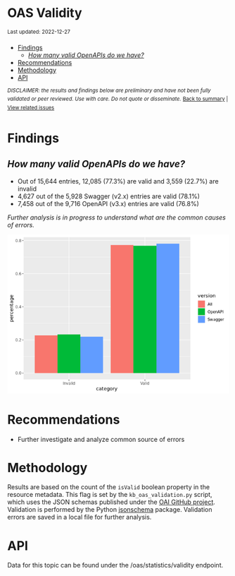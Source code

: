 OAS Validity
================
<sup>Last updated: 2022-12-27</sup>

- <a href="#findings" id="toc-findings">Findings</a>
  - <a href="#how-many-valid-openapis-do-we-have"
    id="toc-how-many-valid-openapis-do-we-have"><em>How many valid OpenAPIs
    do we have?</em></a>
- <a href="#recommendations" id="toc-recommendations">Recommendations</a>
- <a href="#methodology" id="toc-methodology">Methodology</a>
- <a href="#api" id="toc-api">API</a>

<sup>*DISCLAIMER: the results and findings below are preliminary and
have not been fully validated or peer reviewed. Use with care. Do not
quote or disseminate.*</sup> <sup>[Back to summary](oas_summary.md) \|
[View related
issues](https://github.com/postman-open-technologies/knowledge-base/labels/oas%3Avalidity)</sup>

# Findings

## *How many valid OpenAPIs do we have?*

- Out of 15,644 entries, 12,085 (77.3%) are valid and 3,559 (22.7%) are
  invalid
- 4,627 out of the 5,928 Swagger (v2.x) entries are valid (78.1%)
- 7,458 out of the 9,716 OpenAPI (v3.x) entries are valid (76.8%)

*Further analysis is in progress to understand what are the common
causes of errors.*

![](oas_validity_files/figure-gfm/oas_validity_charts-1.png)<!-- -->

# Recommendations

- Further investigate and analyze common source of errors

# Methodology

Results are based on the count of the `isValid` boolean property in the
resource metadata. This flag is set by the `kb_oas_validation.py`
script, which uses the JSON schemas published under the [OAI GitHub
project](https://github.com/OAI/OpenAPI-Specification/tree/main/schemas).
Validation is performed by the Python
[jsonschema](https://github.com/python-jsonschema/jsonschema) package.
Validation errors are saved in a local file for further analysis.

# API

Data for this topic can be found under the /oas/statistics/validity
endpoint.
